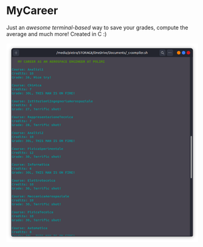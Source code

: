 # MyCareer
Just an *awesome terminal-based* way to save your grades, compute the average and much more! Created in C :)\
\
![example](example.png)
